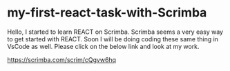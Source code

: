 # my-first-react-task-with-Scrimba

Hello, I started to learn REACT on Scrimba. Scrimba seems a very easy way to get started with REACT. 
Soon I will be doing coding these same thing in VsCode as well. Please click on the below link and look at my work. 

https://scrimba.com/scrim/cQgvw6hq


